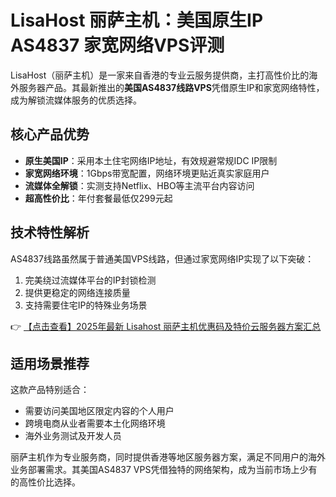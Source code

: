 # LisaHost 丽萨主机：美国原生IP AS4837 家宽网络VPS评测

LisaHost（丽萨主机）是一家来自香港的专业云服务提供商，主打高性价比的海外服务器产品。其最新推出的**美国AS4837线路VPS**凭借原生IP和家宽网络特性，成为解锁流媒体服务的优质选择。

## 核心产品优势

- **原生美国IP**：采用本土住宅网络IP地址，有效规避常规IDC IP限制
- **家宽网络环境**：1Gbps带宽配置，网络环境更贴近真实家庭用户
- **流媒体全解锁**：实测支持Netflix、HBO等主流平台内容访问
- **超高性价比**：年付套餐最低仅299元起

## 技术特性解析

AS4837线路虽然属于普通美国VPS线路，但通过家宽网络IP实现了以下突破：

1. 完美绕过流媒体平台的IP封锁检测
2. 提供更稳定的网络连接质量
3. 支持需要住宅IP的特殊业务场景

👉 [【点击查看】2025年最新 Lisahost 丽萨主机优惠码及特价云服务器方案汇总](https://bit.ly/lisazhuji)

## 适用场景推荐

这款产品特别适合：
- 需要访问美国地区限定内容的个人用户
- 跨境电商从业者需要本土化网络环境
- 海外业务测试及开发人员

丽萨主机作为专业服务商，同时提供香港等地区服务器方案，满足不同用户的海外业务部署需求。其美国AS4837 VPS凭借独特的网络架构，成为当前市场上少有的高性价比选择。